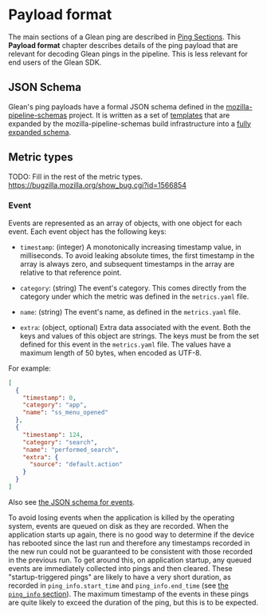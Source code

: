 # Payload format

The main sections of a Glean ping are described in [Ping Sections](../../../user/pings/index.md#Ping-sections).
This **Payload format** chapter describes details of the ping payload that are relevant for decoding Glean pings in the pipeline.
This is less relevant for end users of the Glean SDK.

## JSON Schema

Glean's ping payloads have a formal JSON schema defined in the [mozilla-pipeline-schemas](https://github.com/mozilla-services/mozilla-pipeline-schemas/) project.
It is written as a set of [templates](https://github.com/mozilla-services/mozilla-pipeline-schemas/tree/master/templates/include/glean) that are expanded by the mozilla-pipeline-schemas build infrastructure into a [fully expanded schema](https://github.com/mozilla-services/mozilla-pipeline-schemas/blob/master/schemas/glean/baseline/baseline.1.schema.json).

## Metric types

TODO: Fill in the rest of the metric types. https://bugzilla.mozilla.org/show_bug.cgi?id=1566854

### Event

Events are represented as an array of objects, with one object for each event.
Each event object has the following keys:

- `timestamp`: (integer) A monotonically increasing timestamp value, in milliseconds.
  To avoid leaking absolute times, the first timestamp in the array is always zero, and subsequent timestamps in the array are relative to that reference point.

- `category`: (string) The event's category.
  This comes directly from the category under which the metric was defined in the `metrics.yaml` file.

- `name`: (string) The event's name, as defined in the `metrics.yaml` file.

- `extra`: (object, optional) Extra data associated with the event.
  Both the keys and values of this object are strings.
  The keys must be from the set defined for this event in the `metrics.yaml` file.
  The values have a maximum length of 50 bytes, when encoded as UTF-8.

For example:

```json
[
  {
    "timestamp": 0,
    "category": "app",
    "name": "ss_menu_opened"
  },
  {
    "timestamp": 124,
    "category": "search",
    "name": "performed_search",
    "extra": {
      "source": "default.action"
    }
  }
]
```

Also see [the JSON schema for events](https://github.com/mozilla-services/mozilla-pipeline-schemas/blob/master/templates/include/glean/event.1.schema.json).

To avoid losing events when the application is killed by the operating system, events are queued on disk as they are recorded.
When the application starts up again, there is no good way to determine if the device has rebooted since the last run and therefore any timestamps recorded in the new run could not be guaranteed to be consistent with those recorded in the previous run.
To get around this, on application startup, any queued events are immediately collected into pings and then cleared.
These "startup-triggered pings" are likely to have a very short duration, as recorded in `ping_info.start_time` and `ping_info.end_time` (see [the `ping_info` section](../../../user/pings/index.md#The-ping_info-section)).
The maximum timestamp of the events in these pings are quite likely to exceed the duration of the ping, but this is to be expected.
